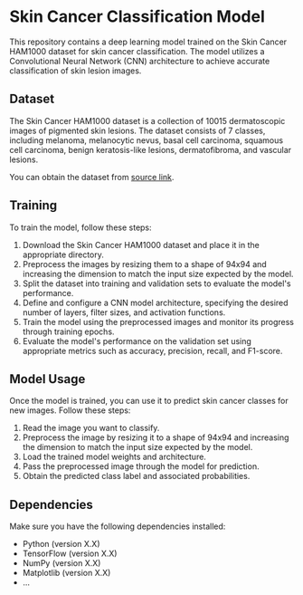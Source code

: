 
# Skin Cancer Classification Model

This repository contains a deep learning model trained on the Skin Cancer HAM1000 dataset for skin cancer classification. The model utilizes a Convolutional Neural Network (CNN) architecture to achieve accurate classification of skin lesion images.

## Dataset

The Skin Cancer HAM1000 dataset is a collection of 10015 dermatoscopic images of pigmented skin lesions. The dataset consists of 7 classes, including melanoma, melanocytic nevus, basal cell carcinoma, squamous cell carcinoma, benign keratosis-like lesions, dermatofibroma, and vascular lesions.

You can obtain the dataset from [source link](insert_dataset_link).

## Training

To train the model, follow these steps:

1. Download the Skin Cancer HAM1000 dataset and place it in the appropriate directory.
2. Preprocess the images by resizing them to a shape of 94x94 and increasing the dimension to match the input size expected by the model.
3. Split the dataset into training and validation sets to evaluate the model's performance.
4. Define and configure a CNN model architecture, specifying the desired number of layers, filter sizes, and activation functions.
5. Train the model using the preprocessed images and monitor its progress through training epochs.
6. Evaluate the model's performance on the validation set using appropriate metrics such as accuracy, precision, recall, and F1-score.

## Model Usage

Once the model is trained, you can use it to predict skin cancer classes for new images. Follow these steps:

1. Read the image you want to classify.
2. Preprocess the image by resizing it to a shape of 94x94 and increasing the dimension to match the input size expected by the model.
3. Load the trained model weights and architecture.
4. Pass the preprocessed image through the model for prediction.
5. Obtain the predicted class label and associated probabilities.

## Dependencies

Make sure you have the following dependencies installed:

- Python (version X.X)
- TensorFlow (version X.X)
- NumPy (version X.X)
- Matplotlib (version X.X)
- ...



